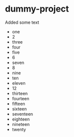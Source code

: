 # dummy-project

Added some text

* one
* 2
* three
* four
* five
* 6
* seven
* 8
* nine
* ten
* eleven
* 12
* thirteen
* fourteen
* fifteen
* sixteen
* seventeen
* eighteen
* nineteen
* twenty
